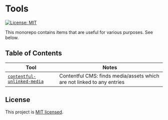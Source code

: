 # Tools

[![License: MIT](https://img.shields.io/badge/License-MIT-blue.svg)](https://opensource.org/licenses/MIT)

This monorepo contains items that are useful for various purposes. See below.

## Table of Contents

| Tool                                                                   | Notes                                                                      |
|------------------------------------------------------------------------|----------------------------------------------------------------------------|
| [`contentful-unlinked-media`](./packages/contentful-unlinked-media)    | Contentful CMS: finds media/assets which are not linked to any entries     |

## License

This project is [MIT licensed](./LICENSE).
